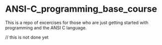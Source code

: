# ANSI-C_programming_base_course
This is a repo of excercises for those who are just getting started with programming and the ANSI C language.

// this is not done yet
